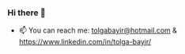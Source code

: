 ### Hi there 👋
- 📫 You can reach me: tolgabayir@hotmail.com & https://www.linkedin.com/in/tolga-bayir/

<!--
**tolgabayir/tolgabayir** is a ✨ _special_ ✨ repository because its `README.md` (this file) appears on your GitHub profile.

Here are some ideas to get you started:

- 🔭 I’m currently working on ...
- 🌱 I’m currently learning ...
- 👯 I’m looking to collaborate on ...
-  I’m looking for help with ...
- 💬 Ask me about ...
- 📫 How to reach me: ...
- 😄 Pronouns: ...
- ⚡ Fun fact: ...
-->
[<!--[![Tolga Bayır's GitHub stats](https://github-readme-stats.vercel.app/api/top-langs?username=tolgabayir&hide=html,scss,stylus,blade,jupyter%20notebook,python,css,shell,batchfile,dockerfile,typescript&theme=algolia&show_icons=true)](https://github.com/tolgabayir)-->](url)
